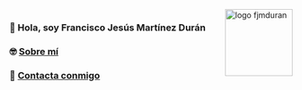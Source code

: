 <div style="float:right;">
  <img src="https://fjmduran.com/favicon.png" alt="logo fjmduran" width="120"/>  
</div>


### 👋 Hola, soy Francisco Jesús Martínez Durán

### :nerd_face: [Sobre mí](https://fjmduran.com/sobre-mi)

### 💬 [Contacta conmigo](https://fjmduran.com/contacto)

<!--
**fjmduran/fjmduran** is a ✨ _special_ ✨ repository because its `README.md` (this file) appears on your GitHub profile.

Here are some ideas to get you started:

- 🔭 I’m currently working on ...
- 🌱 I’m currently learning ...
- 👯 I’m looking to collaborate on ...
- 🤔 I’m looking for help with ...
- 💬 Ask me about ...
- 📫 How to reach me: ...
- 😄 Pronouns: ...
- ⚡ Fun fact: ...
-->
